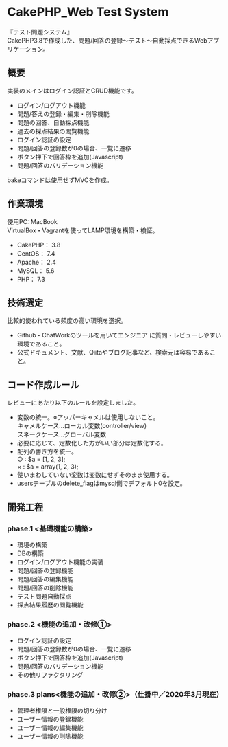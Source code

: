 # CakePHP_Web Test System

『テスト問題システム』<br>
CakePHP3.8で作成した、問題/回答の登録〜テスト〜自動採点できるWebアプリケーション。


## 概要

実装のメインはログイン認証とCRUD機能です。<br>

* ログイン/ログアウト機能
* 問題/答えの登録・編集・削除機能
* 問題の回答、自動採点機能
* 過去の採点結果の閲覧機能
* ログイン認証の設定
* 問題/回答の登録数が0の場合、一覧に遷移
* ボタン押下で回答枠を追加(Javascript)
* 問題/回答のバリデーション機能<br>

bakeコマンドは使用せずMVCを作成。


## 作業環境
 
使用PC: MacBook<br>
VirtualBox・Vagrantを使ってLAMP環境を構築・検証。

* CakePHP： 3.8
* CentOS： 7.4
* Apache： 2.4
* MySQL： 5.6
* PHP： 7.3


## 技術選定

比較的使われている頻度の高い環境を選択。
* Github・ChatWorkのツールを用いてエンジニア に質問・レビューしやすい環境であること。
* 公式ドキュメント、文献、Qiitaやブログ記事など、検索元は容易であること。


## コード作成ルール

レビューにあたり以下のルールを設定しました。

* 変数の統一。※アッパーキャメルは使用しないこと。<br>
キャメルケース…ローカル変数(controller/view)<br>
スネークケース…グローバル変数　<br>
*  必要に応じて、定数化した方がいい部分は定数化する。
* 配列の書き方を統一。<br>
  ○ : $a = [1, 2, 3];<br>
  × : $a = array(1, 2, 3);<br>
* 使いまわしていない変数は変数にせずそのまま使用する。
*  usersテーブルのdelete_flagはmysql側でデフォルト0を設定。


## 開発工程

### phase.1 <基礎機能の構築>
* 環境の構築
* DBの構築
* ログイン/ログアウト機能の実装
* 問題/回答の登録機能
* 問題/回答の編集機能
* 問題/回答の削除機能
* テスト問題自動採点
* 採点結果履歴の閲覧機能

### phase.2 <機能の追加・改修①>

* ログイン認証の設定
* 問題/回答の登録数が0の場合、一覧に遷移
* ボタン押下で回答枠を追加(Javascript)
* 問題/回答のバリデーション機能
* その他リファクタリング

### phase.3 plans<機能の追加・改修②>（仕掛中／2020年3月現在）
* 管理者権限と一般権限の切り分け
* ユーザー情報の登録機能
* ユーザー情報の編集機能
* ユーザー情報の削除機能








